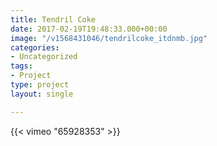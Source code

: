 ```yaml
---
title: Tendril Coke
date: 2017-02-19T19:48:33.000+00:00
image: "/v1568431046/tendrilcoke_itdnmb.jpg"
categories:
- Uncategorized
tags:
- Project
type: project
layout: single

---
```

{{< vimeo "65928353" >}}